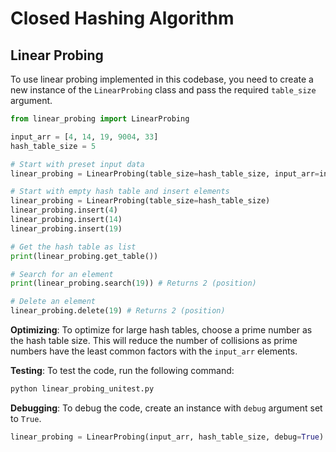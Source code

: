 # Closed Hashing Algorithm

## Linear Probing

To use linear probing implemented in this codebase, you need to create a new instance of the `LinearProbing` class and pass the required `table_size` argument.

```python
from linear_probing import LinearProbing

input_arr = [4, 14, 19, 9004, 33]
hash_table_size = 5

# Start with preset input data
linear_probing = LinearProbing(table_size=hash_table_size, input_arr=input_arr)

# Start with empty hash table and insert elements
linear_probing = LinearProbing(table_size=hash_table_size)
linear_probing.insert(4)
linear_probing.insert(14)
linear_probing.insert(19)

# Get the hash table as list
print(linear_probing.get_table())

# Search for an element
print(linear_probing.search(19)) # Returns 2 (position)

# Delete an element
linear_probing.delete(19) # Returns 2 (position)
```

**Optimizing**: To optimize for large hash tables, choose a prime number as the hash table size. This will reduce the number of collisions as prime numbers have the least common factors with the `input_arr` elements.

**Testing**: To test the code, run the following command:

```bash
python linear_probing_unitest.py
```

**Debugging**: To debug the code, create an instance with `debug` argument set to `True`.

```python
linear_probing = LinearProbing(input_arr, hash_table_size, debug=True)
```
